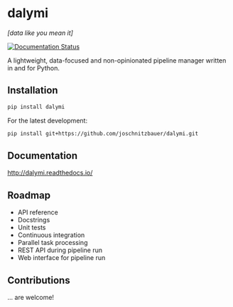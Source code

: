 # dalymi

*[data like you mean it]*

[![Documentation Status](https://readthedocs.org/projects/dalymi/badge/?version=latest)](http://dalymi.readthedocs.io/en/latest/?badge=latest)

A lightweight, data-focused and non-opinionated pipeline manager written in and for Python.

## Installation
``` bash
pip install dalymi
```

For the latest development:
``` bash
pip install git+https://github.com/joschnitzbauer/dalymi.git
```

## Documentation
http://dalymi.readthedocs.io/

## Roadmap
- API reference
- Docstrings
- Unit tests
- Continuous integration
- Parallel task processing
- REST API during pipeline run
- Web interface for pipeline run

## Contributions
... are welcome!
